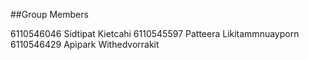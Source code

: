 ##Group Members 

6110546046 Sidtipat Kietcahi
6110545597 Patteera Likitammnuayporn 
6110546429 Apipark Withedvorrakit
